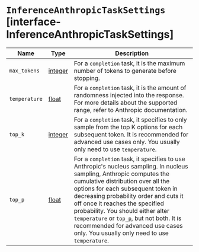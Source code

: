 # `InferenceAnthropicTaskSettings` [interface-InferenceAnthropicTaskSettings]

| Name | Type | Description |
| - | - | - |
| `max_tokens` | [integer](./integer.md) | For a `completion` task, it is the maximum number of tokens to generate before stopping. |
| `temperature` | [float](./float.md) | For a `completion` task, it is the amount of randomness injected into the response. For more details about the supported range, refer to Anthropic documentation. |
| `top_k` | [integer](./integer.md) | For a `completion` task, it specifies to only sample from the top K options for each subsequent token. It is recommended for advanced use cases only. You usually only need to use `temperature`. |
| `top_p` | [float](./float.md) | For a `completion` task, it specifies to use Anthropic's nucleus sampling. In nucleus sampling, Anthropic computes the cumulative distribution over all the options for each subsequent token in decreasing probability order and cuts it off once it reaches the specified probability. You should either alter `temperature` or `top_p`, but not both. It is recommended for advanced use cases only. You usually only need to use `temperature`. |
